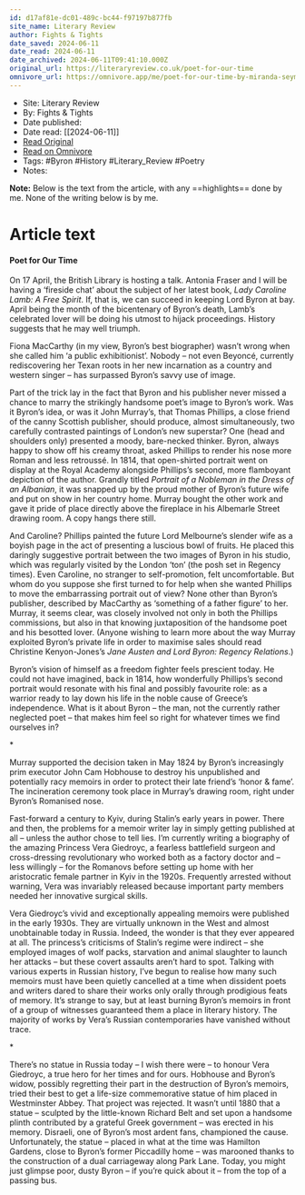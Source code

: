 ```yaml
---
id: d17af81e-dc01-489c-bc44-f97197b877fb
site_name: Literary Review
author: Fights & Tights
date_saved: 2024-06-11
date_read: 2024-06-11
date_archived: 2024-06-11T09:41:10.000Z
original_url: https://literaryreview.co.uk/poet-for-our-time
omnivore_url: https://omnivore.app/me/poet-for-our-time-by-miranda-seymour-19006abce2e
---
```


 - Site: Literary Review
 - By: Fights & Tights
 - Date published: 
 - Date read: [[2024-06-11]]
 - [Read Original](https://literaryreview.co.uk/poet-for-our-time)
 - [Read on Omnivore](https://omnivore.app/me/poet-for-our-time-by-miranda-seymour-19006abce2e)
 - Tags:  #Byron  #History  #Literary_Review  #Poetry 
 - Notes: 

**Note:** Below is the text from the article, with any ==highlights== done by me. None of the writing below is by me.

# Article text
#### Poet for Our Time

On 17 April, the British Library is hosting a talk. Antonia Fraser and I will be having a ‘fireside chat’ about the subject of her latest book, _Lady Caroline Lamb: A Free Spirit_. If, that is, we can succeed in keeping Lord Byron at bay. April being the month of the bicentenary of Byron’s death, Lamb’s celebrated lover will be doing his utmost to hijack proceedings. History suggests that he may well triumph.

Fiona MacCarthy (in my view, Byron’s best biographer) wasn’t wrong when she called him ‘a public exhibitionist’. Nobody – not even Beyoncé, currently rediscovering her Texan roots in her new incarnation as a country and western singer – has surpassed Byron’s savvy use of image.

Part of the trick lay in the fact that Byron and his publisher never missed a chance to marry the strikingly handsome poet’s image to Byron’s work. Was it Byron’s idea, or was it John Murray’s, that Thomas Phillips, a close friend of the canny Scottish publisher, should produce, almost simultaneously, two carefully contrasted paintings of London’s new superstar? One (head and shoulders only) presented a moody, bare-necked thinker. Byron, always happy to show off his creamy throat, asked Phillips to render his nose more Roman and less retroussé. In 1814, that open-shirted portrait went on display at the Royal Academy alongside Phillips’s second, more flamboyant depiction of the author. Grandly titled _Portrait of a Nobleman in the Dress of an Albanian_, it was snapped up by the proud mother of Byron’s future wife and put on show in her country home. Murray bought the other work and gave it pride of place directly above the fireplace in his Albemarle Street drawing room. A copy hangs there still.

And Caroline? Phillips painted the future Lord Melbourne’s slender wife as a boyish page in the act of presenting a luscious bowl of fruits. He placed this daringly suggestive portrait between the two images of Byron in his studio, which was regularly visited by the London ‘ton’ (the posh set in Regency times). Even Caroline, no stranger to self-promotion, felt uncomfortable. But whom do you suppose she first turned to for help when she wanted Phillips to move the embarrassing portrait out of view? None other than Byron’s publisher, described by MacCarthy as ‘something of a father figure’ to her. Murray, it seems clear, was closely involved not only in both the Phillips commissions, but also in that knowing juxtaposition of the handsome poet and his besotted lover. (Anyone wishing to learn more about the way Murray exploited Byron’s private life in order to maximise sales should read Christine Kenyon-Jones’s _Jane Austen and Lord Byron: Regency Relations_.)

Byron’s vision of himself as a freedom fighter feels prescient today. He could not have imagined, back in 1814, how wonderfully Phillips’s second portrait would resonate with his final and possibly favourite role: as a warrior ready to lay down his life in the noble cause of Greece’s independence. What is it about Byron – the man, not the currently rather neglected poet – that makes him feel so right for whatever times we find ourselves in?

\*

Murray supported the decision taken in May 1824 by Byron’s increasingly prim executor John Cam Hobhouse to destroy his unpublished and potentially racy memoirs in order to protect their late friend’s ‘honor & fame’. The incineration ceremony took place in Murray’s drawing room, right under Byron’s Romanised nose. 

Fast-forward a century to Kyiv, during Stalin’s early years in power. There and then, the problems for a memoir writer lay in simply getting published at all – unless the author chose to tell lies. I’m currently writing a biography of the amazing Princess Vera Giedroyc, a fearless battlefield surgeon and cross-dressing revolutionary who worked both as a factory doctor and – less willingly – for the Romanovs before setting up home with her aristocratic female partner in Kyiv in the 1920s. Frequently arrested without warning, Vera was invariably released because important party members needed her innovative surgical skills.

Vera Giedroyc’s vivid and exceptionally appealing memoirs were published in the early 1930s. They are virtually unknown in the West and almost unobtainable today in Russia. Indeed, the wonder is that they ever appeared at all. The princess’s criticisms of Stalin’s regime were indirect – she employed images of wolf packs, starvation and animal slaughter to launch her attacks – but these covert assaults aren’t hard to spot. Talking with various experts in Russian history, I’ve begun to realise how many such memoirs must have been quietly cancelled at a time when dissident poets and writers dared to share their works only orally through prodigious feats of memory. It’s strange to say, but at least burning Byron’s memoirs in front of a group of witnesses guaranteed them a place in literary history. The majority of works by Vera’s Russian contemporaries have vanished without trace.

\*

There’s no statue in Russia today – I wish there were – to honour Vera Giedroyc, a true hero for her times and for ours. Hobhouse and Byron’s widow, possibly regretting their part in the destruction of Byron’s memoirs, tried their best to get a life-size commemorative statue of him placed in Westminster Abbey. That project was rejected. It wasn’t until 1880 that a statue – sculpted by the little-known Richard Belt and set upon a handsome plinth contributed by a grateful Greek government – was erected in his memory. Disraeli, one of Byron’s most ardent fans, championed the cause. Unfortunately, the statue – placed in what at the time was Hamilton Gardens, close to Byron’s former Piccadilly home – was marooned thanks to the construction of a dual carriageway along Park Lane. Today, you might just glimpse poor, dusty Byron – if you’re quick about it – from the top of a passing bus. 

